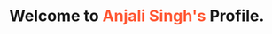 <h1>Welcome to <span style="color:#ff5733">Anjali Singh's</span> Profile.</h1>

<!---
Anj2608/Anj2608 is a ✨ special ✨ repository because its `README.md` (this file) appears on your GitHub profile.
You can click the Preview link to take a look at your changes.
--->
